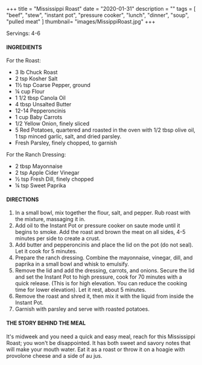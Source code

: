 +++
title = "Mississippi Roast"
date = "2020-01-31"
description = ""
tags = [
    "beef",
    "stew",
    "instant pot",
    "pressure cooker",
    "lunch",
    "dinner", 
    "soup",
    "pulled meat" 
]
thumbnail= "images/MissippiRoast.jpg"
+++

Servings: 4-6<!--more-->

#### INGREDIENTS 

For the Roast: 

* 3 lb Chuck Roast 
* 2 tsp Kosher Salt 
* 1½ tsp Coarse Pepper, ground 
* ¼ cup Flour
* 1 1/2 tbsp Canola Oil 
* 4 tbsp Unsalted Butter 
* 12-14 Pepperoncinis 
* 1 cup Baby Carrots
* 1/2 Yellow Onion, finely sliced
* 5 Red Potatoes, quartered and roasted in the oven with 1/2 tbsp olive oil, 1 tsp minced garlic, salt, and dried parsley. 
* Fresh Parsley, finely chopped, to garnish

For the Ranch Dressing: 

* 2 tbsp Mayonnaise 
* 2 tsp Apple Cider Vinegar 
* ½ tsp Fresh Dill, finely chopped
* ¼ tsp Sweet Paprika 

#### DIRECTIONS 

1. In a small bowl, mix together the flour, salt, and pepper. Rub roast with the mixture, massaging it in. 
2. Add oil to the Instant Pot or pressure cooker on saute mode until it begins to smoke. Add the roast and brown the meat on all sides, 4-5 minutes per side to create a crust. 
3. Add butter and pepperoncinis and place the lid on the pot (do not seal). Let it cook for 5 minutes. 
4. Prepare the ranch dressing. Combine the mayonnaise, vinegar, dill, and paprika in a small bowl and whisk to emulsify. 
5. Remove the lid and add the dressing, carrots, and onions. Secure the lid and set the Instant Pot to high pressure, cook for 70 minutes with a quick release. (This is for high elevation. You can reduce the cooking time for lower elevation). Let it rest, about 5 minutes. 
6. Remove the roast and shred it, then mix it with the liquid from inside the Instant Pot. 
7. Garnish with parsley and serve with roasted potatoes. 


#### THE STORY BEHIND THE MEAL 

It's midweek and you need a quick and easy meal, reach for this Mississippi Roast; you won't be disappointed. It has both sweet and savory notes that will make your mouth water. Eat it as a roast or throw it on a hoagie with provolone cheese and a side of au jus. 

